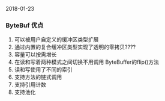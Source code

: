 2018-01-23
### ByteBuf 优点
1. 可以被用户自定义的缓冲区类型扩展
2. 通过内置的复合缓冲区类型实现了透明的零拷贝????
3. 容量可以按需增长
4. 在读和写着两种模式之间切换不用调用 ByteBuffer的flip()方法
5. 读和写使用了不同的索引
6. 支持方法的链式调用
7. 支持引用计数
8. 支持池化